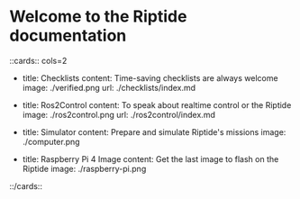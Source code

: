 # Welcome to the Riptide documentation

::cards:: cols=2

- title: Checklists
  content: Time-saving checklists are always welcome
  image: ./verified.png
  url: ./checklists/index.md

- title: Ros2Control
  content: To speak about realtime control or the Riptide
  image: ./ros2control.png
  url: ./ros2control/index.md

- title: Simulator
  content: Prepare and simulate Riptide's missions
  image: ./computer.png

- title: Raspberry Pi 4 Image
  content: Get the last image to flash on the Riptide
  image: ./raspberry-pi.png

::/cards::